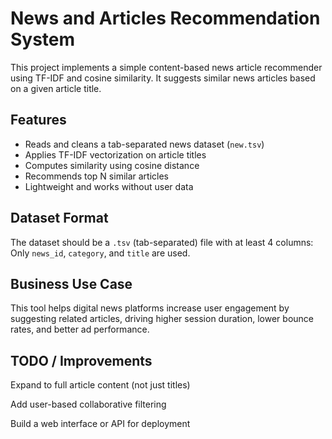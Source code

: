 # News and Articles Recommendation System

This project implements a simple content-based news article recommender using TF-IDF and cosine similarity. It suggests similar news articles based on a given article title.

## Features

- Reads and cleans a tab-separated news dataset (`new.tsv`)
- Applies TF-IDF vectorization on article titles
- Computes similarity using cosine distance
- Recommends top N similar articles
- Lightweight and works without user data

##  Dataset Format

The dataset should be a `.tsv` (tab-separated) file with at least 4 columns: Only `news_id`, `category`, and `title` are used.

##  Business Use Case
This tool helps digital news platforms increase user engagement by suggesting related articles, driving higher session duration, lower bounce rates, and better ad performance.

##  TODO / Improvements
Expand to full article content (not just titles)

Add user-based collaborative filtering

Build a web interface or API for deployment




